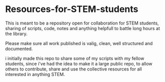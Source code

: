 # Resources-for-STEM-students
This is meant to be a repository open for collaboration for STEM students, sharing of scripts, code, notes and anything helpfull to battle long hours at the library.

Please make sure all work published is valig, clean, well structured and documented.

i initially made this repo to share some of my scripts with my fellow students, since i've had the idea to make it a large public repo, to allow others to contribute, share and use the collective resources for all interested in anything STEM.
